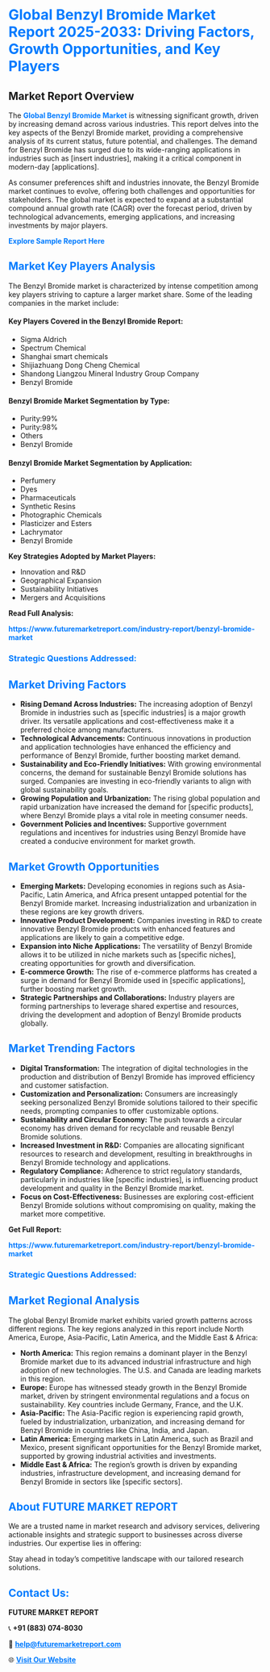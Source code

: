 <h1 style="color: #007BFF;">Global Benzyl Bromide Market Report 2025-2033: Driving Factors, Growth Opportunities, and Key Players</h1>

<section id="overview">
<h2>Market Report Overview</h2>
<p>The <a href="https://www.futuremarketreport.com/industry-report/benzyl-bromide-market" style="color: #007BFF; text-decoration: none;"><strong>Global Benzyl Bromide Market</strong></a> is witnessing significant growth, driven by increasing demand across various industries. This report delves into the key aspects of the Benzyl Bromide market, providing a comprehensive analysis of its current status, future potential, and challenges. The demand for Benzyl Bromide has surged due to its wide-ranging applications in industries such as [insert industries], making it a critical component in modern-day [applications].</p>
<p>As consumer preferences shift and industries innovate, the Benzyl Bromide market continues to evolve, offering both challenges and opportunities for stakeholders. The global market is expected to expand at a substantial compound annual growth rate (CAGR) over the forecast period, driven by technological advancements, emerging applications, and increasing investments by major players.</p>
</section>

<section id="overview">
<p><a href="https://www.futuremarketreport.com/request-sample/reportId=98479" style="color: #007BFF; text-decoration: none;"><strong>Explore Sample Report Here</strong></a></p>
</section>

<section id="key-players">
<h2 style="color: #007BFF;">Market Key Players Analysis</h2>
<p>The Benzyl Bromide market is characterized by intense competition among key players striving to capture a larger market share. Some of the leading companies in the market include:</p>
<h4>Key Players Covered in the Benzyl Bromide Report:</h4>
<ul><li>Sigma Aldrich</li><li>Spectrum Chemical</li><li>Shanghai smart chemicals</li><li>Shijiazhuang Dong Cheng Chemical</li><li>Shandong Liangzou Mineral Industry Group Company</li><li>Benzyl Bromide</li></ul>
<h4>Benzyl Bromide Market Segmentation by Type:</h4>
<ul><li>Purity:99%</li><li>Purity:98%</li><li>Others</li><li>Benzyl Bromide</li></ul>

<h4>Benzyl Bromide Market Segmentation by Application:</h4>
<ul><li>Perfumery</li><li>Dyes</li><li>Pharmaceuticals</li><li>Synthetic Resins</li><li>Photographic Chemicals</li><li>Plasticizer and Esters</li><li>Lachrymator</li><li>Benzyl Bromide</li></ul>
<p><strong>Key Strategies Adopted by Market Players:</strong></p>
<ul>
<li>Innovation and R&D</li>
<li>Geographical Expansion</li>
<li>Sustainability Initiatives</li>
<li>Mergers and Acquisitions</li>
</ul>
</section>

<section>
<p><strong>Read Full Analysis: </strong></p><a href="https://www.futuremarketreport.com/industry-report/benzyl-bromide-market" style="color: #007BFF; text-decoration: none;"><strong>https://www.futuremarketreport.com/industry-report/benzyl-bromide-market</strong></a>
<h3 style="color: #007BFF;">Strategic Questions Addressed:</h3>
</section>

<section id="driving-factors">
<h2 style="color: #007BFF;">Market Driving Factors</h2>
<ul>
<li><strong>Rising Demand Across Industries:</strong> The increasing adoption of Benzyl Bromide in industries such as [specific industries] is a major growth driver. Its versatile applications and cost-effectiveness make it a preferred choice among manufacturers.</li>
<li><strong>Technological Advancements:</strong> Continuous innovations in production and application technologies have enhanced the efficiency and performance of Benzyl Bromide, further boosting market demand.</li>
<li><strong>Sustainability and Eco-Friendly Initiatives:</strong> With growing environmental concerns, the demand for sustainable Benzyl Bromide solutions has surged. Companies are investing in eco-friendly variants to align with global sustainability goals.</li>
<li><strong>Growing Population and Urbanization:</strong> The rising global population and rapid urbanization have increased the demand for [specific products], where Benzyl Bromide plays a vital role in meeting consumer needs.</li>
<li><strong>Government Policies and Incentives:</strong> Supportive government regulations and incentives for industries using Benzyl Bromide have created a conducive environment for market growth.</li>
</ul>
</section>

<section id="growth-opportunities">
<h2 style="color: #007BFF;">Market Growth Opportunities</h2>
<ul>
<li><strong>Emerging Markets:</strong> Developing economies in regions such as Asia-Pacific, Latin America, and Africa present untapped potential for the Benzyl Bromide market. Increasing industrialization and urbanization in these regions are key growth drivers.</li>
<li><strong>Innovative Product Development:</strong> Companies investing in R&D to create innovative Benzyl Bromide products with enhanced features and applications are likely to gain a competitive edge.</li>
<li><strong>Expansion into Niche Applications:</strong> The versatility of Benzyl Bromide allows it to be utilized in niche markets such as [specific niches], creating opportunities for growth and diversification.</li>
<li><strong>E-commerce Growth:</strong> The rise of e-commerce platforms has created a surge in demand for Benzyl Bromide used in [specific applications], further boosting market growth.</li>
<li><strong>Strategic Partnerships and Collaborations:</strong> Industry players are forming partnerships to leverage shared expertise and resources, driving the development and adoption of Benzyl Bromide products globally.</li>
</ul>
</section>

<section id="trending-factors">
<h2 style="color: #007BFF;">Market Trending Factors</h2>
<ul>
<li><strong>Digital Transformation:</strong> The integration of digital technologies in the production and distribution of Benzyl Bromide has improved efficiency and customer satisfaction.</li>
<li><strong>Customization and Personalization:</strong> Consumers are increasingly seeking personalized Benzyl Bromide solutions tailored to their specific needs, prompting companies to offer customizable options.</li>
<li><strong>Sustainability and Circular Economy:</strong> The push towards a circular economy has driven demand for recyclable and reusable Benzyl Bromide solutions.</li>
<li><strong>Increased Investment in R&D:</strong> Companies are allocating significant resources to research and development, resulting in breakthroughs in Benzyl Bromide technology and applications.</li>
<li><strong>Regulatory Compliance:</strong> Adherence to strict regulatory standards, particularly in industries like [specific industries], is influencing product development and quality in the Benzyl Bromide market.</li>
<li><strong>Focus on Cost-Effectiveness:</strong> Businesses are exploring cost-efficient Benzyl Bromide solutions without compromising on quality, making the market more competitive.</li>
</ul>
</section>

<section>
<p><strong>Get Full Report: </strong></p><a href="https://www.futuremarketreport.com/industry-report/benzyl-bromide-market" style="color: #007BFF; text-decoration: none;"><strong>https://www.futuremarketreport.com/industry-report/benzyl-bromide-market</strong></a>
<h3 style="color: #007BFF;">Strategic Questions Addressed:</h3>
</section>


<section id="regional-analysis">
<h2 style="color: #007BFF;">Market Regional Analysis</h2>
<p>The global Benzyl Bromide market exhibits varied growth patterns across different regions. The key regions analyzed in this report include North America, Europe, Asia-Pacific, Latin America, and the Middle East & Africa:</p>
<ul>
<li><strong>North America:</strong> This region remains a dominant player in the Benzyl Bromide market due to its advanced industrial infrastructure and high adoption of new technologies. The U.S. and Canada are leading markets in this region.</li>
<li><strong>Europe:</strong> Europe has witnessed steady growth in the Benzyl Bromide market, driven by stringent environmental regulations and a focus on sustainability. Key countries include Germany, France, and the U.K.</li>
<li><strong>Asia-Pacific:</strong> The Asia-Pacific region is experiencing rapid growth, fueled by industrialization, urbanization, and increasing demand for Benzyl Bromide in countries like China, India, and Japan.</li>
<li><strong>Latin America:</strong> Emerging markets in Latin America, such as Brazil and Mexico, present significant opportunities for the Benzyl Bromide market, supported by growing industrial activities and investments.</li>
<li><strong>Middle East & Africa:</strong> The region’s growth is driven by expanding industries, infrastructure development, and increasing demand for Benzyl Bromide in sectors like [specific sectors].</li>
</ul>
</section>

<footer>
<h2 style="color: #007BFF;">About FUTURE MARKET REPORT</h2>
<p>We are a trusted name in market research and advisory services, delivering actionable insights and strategic support to businesses across diverse industries. Our expertise lies in offering:</p>

<p>Stay ahead in today’s competitive landscape with our tailored research solutions.</p>

<h2 style="color: #007BFF;">Contact Us:</h2>
<p><strong>FUTURE MARKET REPORT</strong></p>
<p>📞 <strong>+91 (883) 074-8030</strong></p>
<p>📧 <strong><a href="mailto:help@futuremarketreport.com" style="color: #007BFF;">help@futuremarketreport.com</a></strong></p>
<p>🌐 <strong><a href="https://www.futuremarketreport.com/" style="color: #007BFF;">Visit Our Website</a></strong></p>
</footer>
